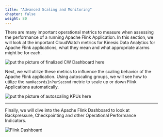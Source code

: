 ```yaml
---
title: "Advanced Scaling and Monitoring"
chapter: false
weight: 80
---
```


 There are many important operational metrics to measure when assessing the performance of a running Apache Flink Application. In this section, we will look at the important CloudWatch metrics for Kinesis Data Analytics for Apache Flink applications, what they mean and what appropriate alarms might be for each.

![put the picture of finalized CW Dashboard here](img/src)

 Next, we will utilize these metrics to influence the scaling behavior of the Apache Flink application. Using autoscaling groups, we will see how to utilize the `numRecordsInPerSecond` metric to scale up or down Flink Applications automatically.

 ![put the picture of autoscaling KPUs here](img/src)

----------------------------------

 Finally, we will dive into the Apache Flink Dashboard to look at Backpressure, Checkpointing and other Operational Performance Indicators.

![Flink Dashboard](/images/flink-on-kda/advanced-monitoring-index-3-flink-dashboard.png)